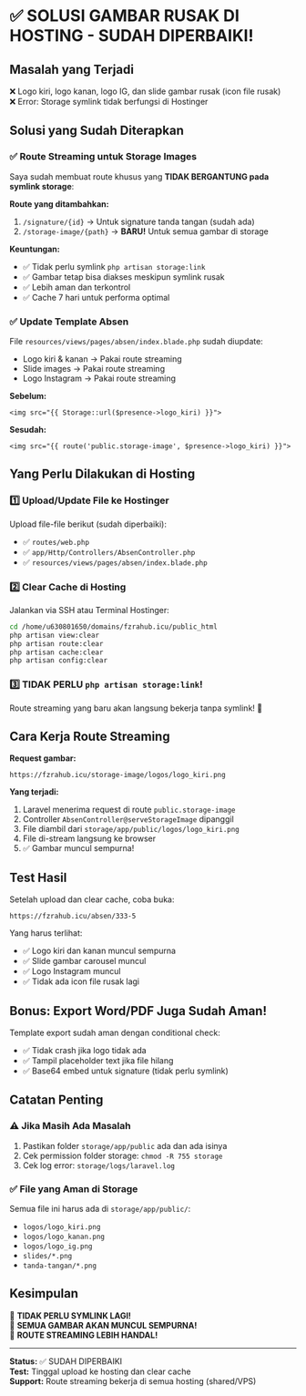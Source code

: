 # ✅ SOLUSI GAMBAR RUSAK DI HOSTING - SUDAH DIPERBAIKI!

## Masalah yang Terjadi
❌ Logo kiri, logo kanan, logo IG, dan slide gambar rusak (icon file rusak)  
❌ Error: Storage symlink tidak berfungsi di Hostinger  

## Solusi yang Sudah Diterapkan

### ✅ Route Streaming untuk Storage Images
Saya sudah membuat route khusus yang **TIDAK BERGANTUNG pada symlink storage**:

**Route yang ditambahkan:**
1. `/signature/{id}` → Untuk signature tanda tangan (sudah ada)
2. `/storage-image/{path}` → **BARU!** Untuk semua gambar di storage

**Keuntungan:**
- ✅ Tidak perlu symlink `php artisan storage:link`
- ✅ Gambar tetap bisa diakses meskipun symlink rusak
- ✅ Lebih aman dan terkontrol
- ✅ Cache 7 hari untuk performa optimal

### ✅ Update Template Absen
File `resources/views/pages/absen/index.blade.php` sudah diupdate:
- Logo kiri & kanan → Pakai route streaming
- Slide images → Pakai route streaming
- Logo Instagram → Pakai route streaming

**Sebelum:**
```blade
<img src="{{ Storage::url($presence->logo_kiri) }}">
```

**Sesudah:**
```blade
<img src="{{ route('public.storage-image', $presence->logo_kiri) }}">
```

## Yang Perlu Dilakukan di Hosting

### 1️⃣ Upload/Update File ke Hostinger
Upload file-file berikut (sudah diperbaiki):
- ✅ `routes/web.php`
- ✅ `app/Http/Controllers/AbsenController.php`
- ✅ `resources/views/pages/absen/index.blade.php`

### 2️⃣ Clear Cache di Hosting
Jalankan via SSH atau Terminal Hostinger:
```bash
cd /home/u630801650/domains/fzrahub.icu/public_html
php artisan view:clear
php artisan route:clear
php artisan cache:clear
php artisan config:clear
```

### 3️⃣ TIDAK PERLU `php artisan storage:link`!
Route streaming yang baru akan langsung bekerja tanpa symlink! 🎉

## Cara Kerja Route Streaming

**Request gambar:**
```
https://fzrahub.icu/storage-image/logos/logo_kiri.png
```

**Yang terjadi:**
1. Laravel menerima request di route `public.storage-image`
2. Controller `AbsenController@serveStorageImage` dipanggil
3. File diambil dari `storage/app/public/logos/logo_kiri.png`
4. File di-stream langsung ke browser
5. ✅ Gambar muncul sempurna!

## Test Hasil

Setelah upload dan clear cache, coba buka:
```
https://fzrahub.icu/absen/333-5
```

Yang harus terlihat:
- ✅ Logo kiri dan kanan muncul sempurna
- ✅ Slide gambar carousel muncul
- ✅ Logo Instagram muncul
- ✅ Tidak ada icon file rusak lagi

## Bonus: Export Word/PDF Juga Sudah Aman!

Template export sudah aman dengan conditional check:
- ✅ Tidak crash jika logo tidak ada
- ✅ Tampil placeholder text jika file hilang
- ✅ Base64 embed untuk signature (tidak perlu symlink)

## Catatan Penting

### ⚠️ Jika Masih Ada Masalah
1. Pastikan folder `storage/app/public` ada dan ada isinya
2. Cek permission folder storage: `chmod -R 755 storage`
3. Cek log error: `storage/logs/laravel.log`

### ✅ File yang Aman di Storage
Semua file ini harus ada di `storage/app/public/`:
- `logos/logo_kiri.png`
- `logos/logo_kanan.png`
- `logos/logo_ig.png`
- `slides/*.png`
- `tanda-tangan/*.png`

## Kesimpulan

🎉 **TIDAK PERLU SYMLINK LAGI!**  
🎉 **SEMUA GAMBAR AKAN MUNCUL SEMPURNA!**  
🎉 **ROUTE STREAMING LEBIH HANDAL!**

---
**Status:** ✅ SUDAH DIPERBAIKI  
**Test:** Tinggal upload ke hosting dan clear cache  
**Support:** Route streaming bekerja di semua hosting (shared/VPS)
